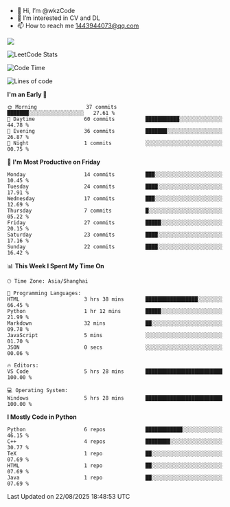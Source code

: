 - 👋 Hi, I’m @wkzCode
- 👀 I’m interested in CV and DL
- 📫 How to reach me 1443944073@qq.com  
<a href="https://github.com/anuraghazra/github-readme-stats">
  <img align="center" src="https://github-readme-stats.vercel.app/api?username=wkzCode&show_icons=true" />
</a>  

![LeetCode Stats](https://leetcard.jacoblin.cool/wkzCode?theme=wtf&font=Tajawal&ext=activity&site=cn)

<!---
[![Anurag's GitHub stats](https://github-readme-stats.vercel.app/api?username=wkzCode&show_icons=true)](https://github.com/anuraghazra/github-readme-stats)
[![Top Langs](https://github-readme-stats.vercel.app/api/top-langs/?username=wkzCode)](https://github.com/anuraghazra/github-readme-stats)
<!--START_SECTION:waka-->
![Code Time](http://img.shields.io/badge/Code%20Time-153%20hrs%204%20mins-blue)

![Lines of code](https://img.shields.io/badge/From%20Hello%20World%20I%27ve%20Written-25.4%20thousand%20lines%20of%20code-blue)

**I'm an Early 🐤** 

```text
🌞 Morning                37 commits          ███████░░░░░░░░░░░░░░░░░░   27.61 % 
🌆 Daytime                60 commits          ███████████░░░░░░░░░░░░░░   44.78 % 
🌃 Evening                36 commits          ███████░░░░░░░░░░░░░░░░░░   26.87 % 
🌙 Night                  1 commits           ░░░░░░░░░░░░░░░░░░░░░░░░░   00.75 % 
```
📅 **I'm Most Productive on Friday** 

```text
Monday                   14 commits          ███░░░░░░░░░░░░░░░░░░░░░░   10.45 % 
Tuesday                  24 commits          ████░░░░░░░░░░░░░░░░░░░░░   17.91 % 
Wednesday                17 commits          ███░░░░░░░░░░░░░░░░░░░░░░   12.69 % 
Thursday                 7 commits           █░░░░░░░░░░░░░░░░░░░░░░░░   05.22 % 
Friday                   27 commits          █████░░░░░░░░░░░░░░░░░░░░   20.15 % 
Saturday                 23 commits          ████░░░░░░░░░░░░░░░░░░░░░   17.16 % 
Sunday                   22 commits          ████░░░░░░░░░░░░░░░░░░░░░   16.42 % 
```


📊 **This Week I Spent My Time On** 

```text
🕑︎ Time Zone: Asia/Shanghai

💬 Programming Languages: 
HTML                     3 hrs 38 mins       █████████████████░░░░░░░░   66.45 % 
Python                   1 hr 12 mins        █████░░░░░░░░░░░░░░░░░░░░   21.99 % 
Markdown                 32 mins             ██░░░░░░░░░░░░░░░░░░░░░░░   09.78 % 
JavaScript               5 mins              ░░░░░░░░░░░░░░░░░░░░░░░░░   01.70 % 
JSON                     0 secs              ░░░░░░░░░░░░░░░░░░░░░░░░░   00.06 % 

🔥 Editors: 
VS Code                  5 hrs 28 mins       █████████████████████████   100.00 % 

💻 Operating System: 
Windows                  5 hrs 28 mins       █████████████████████████   100.00 % 
```

**I Mostly Code in Python** 

```text
Python                   6 repos             ████████████░░░░░░░░░░░░░   46.15 % 
C++                      4 repos             ████████░░░░░░░░░░░░░░░░░   30.77 % 
TeX                      1 repo              ██░░░░░░░░░░░░░░░░░░░░░░░   07.69 % 
HTML                     1 repo              ██░░░░░░░░░░░░░░░░░░░░░░░   07.69 % 
Java                     1 repo              ██░░░░░░░░░░░░░░░░░░░░░░░   07.69 % 
```




 Last Updated on 22/08/2025 18:48:53 UTC
<!--END_SECTION:waka-->
<!---
wkzCode/wkzCode is a ✨ special ✨ repository because its `README.md` (this file) appears on your GitHub profile.
You can click the Preview link to take a look at your changes.
--->

